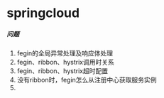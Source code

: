 # springcloud
##### 问题

1. fegin的全局异常处理及响应体处理
2. fegin、ribbon、hystrix调用时关系
3. fegin、ribbon、hystrix超时配置
4. 没有ribbon时，fegin怎么从注册中心获取服务实例
5. 
